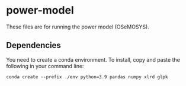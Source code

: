 # power-model

These files are for running the power model (OSeMOSYS).

## Dependencies
You need to create a conda environment. To install, copy and paste the following in your command line:

`conda create --prefix ./env python=3.9 pandas numpy xlrd glpk`
